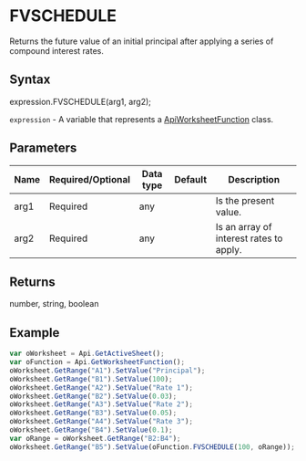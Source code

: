 # FVSCHEDULE

Returns the future value of an initial principal after applying a series of compound interest rates.

## Syntax

expression.FVSCHEDULE(arg1, arg2);

`expression` - A variable that represents a [ApiWorksheetFunction](../ApiWorksheetFunction.md) class.

## Parameters

| **Name** | **Required/Optional** | **Data type** | **Default** | **Description** |
| ------------- | ------------- | ------------- | ------------- | ------------- |
| arg1 | Required | any |  | Is the present value. |
| arg2 | Required | any |  | Is an array of interest rates to apply. |

## Returns

number, string, boolean

## Example



```javascript
var oWorksheet = Api.GetActiveSheet();
var oFunction = Api.GetWorksheetFunction();
oWorksheet.GetRange("A1").SetValue("Principal");
oWorksheet.GetRange("B1").SetValue(100);
oWorksheet.GetRange("A2").SetValue("Rate 1");
oWorksheet.GetRange("B2").SetValue(0.03);
oWorksheet.GetRange("A3").SetValue("Rate 2");
oWorksheet.GetRange("B3").SetValue(0.05);
oWorksheet.GetRange("A4").SetValue("Rate 3");
oWorksheet.GetRange("B4").SetValue(0.1);
var oRange = oWorksheet.GetRange("B2:B4");
oWorksheet.GetRange("B5").SetValue(oFunction.FVSCHEDULE(100, oRange));
```
